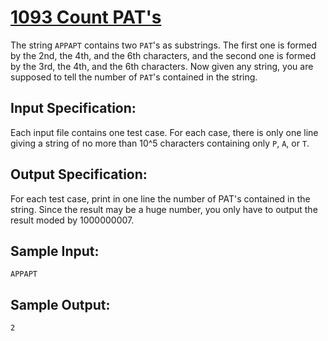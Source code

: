 # [1093 Count PAT's](https://pintia.cn/problem-sets/994805342720868352/problems/994805373582557184)

The string `APPAPT` contains two `PAT`'s as substrings. The first one is formed by the 2nd, the 4th, and the 6th characters, and the second one is formed by the 3rd, the 4th, and the 6th characters.
Now given any string, you are supposed to tell the number of `PAT`'s contained in the string.

## Input Specification:

Each input file contains one test case. For each case, there is only one line giving a string of no more than 10^5 characters containing only `P`, `A`, or `T`.

## Output Specification:

For each test case, print in one line the number of PAT's contained in the string. Since the result may be a huge number, you only have to output the result moded by 1000000007.

## Sample Input:

```
APPAPT
```

## Sample Output:

```
2
```

